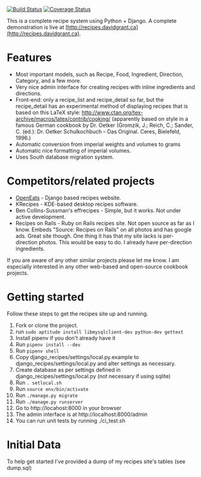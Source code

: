 [![Build Status](https://travis-ci.org/dgrant/django_recipes.png)](https://travis-ci.org/dgrant/django_recipes) [![Coverage Status](https://coveralls.io/repos/dgrant/django_recipes/badge.png)](https://coveralls.io/r/dgrant/django_recipes)

This is a complete recipe system using Python + Django. A complete demonstration is live at [http://recipes.davidgrant.ca](http://recipes.davidgrant.ca).

Features
========

* Most important models, such as Recipe, Food, Ingredient, Direction, Category, and a few more.
* Very nice admin interface for creating recipes with inline ingredients and directions.
* Front-end: only a recipe_list and recipe_detail so far, but the recipe_detail has an experimental method of displaying recipes that is based on this LaTeX style: http://www.ctan.org/tex-archive/macros/latex/contrib/cooking/ (apparently based on style in a famous German cookbook by Dr. Oetker (Gromzik, J.; Reich, C.; Sander, C. (ed.): Dr. Oetker Schulkochbuch – Das Original. Ceres, Bielefeld, 1996.)
* Automatic conversion from imperial weights and volumes to grams
* Automatic nice formatting of imperial volumes.
* Uses South database migration system.

Competitors/related projects
============================
* [OpenEats](https://github.com/qgriffith/OpenEats) - Django based recipes website. 
* KRecipes - KDE-based desktop recipes software.
* Ben Collins-Sussman's effrecipes - Simple, but it works. Not under active development.
* Recipes on Rails - Ruby on Rails recipes site. Not open source as far as I know. Embeds "Source: Recipes on Rails" on all photos and has google ads. Great site though. One thing it has that my site lacks is per-direction photos. This would be easy to do. I already have per-direction ingredients.

If you are aware of any other similar projects please let me know. I am especially interested in any other web-based and open-source cookbook projects.

Getting started
===============

Follow these steps to get the recipes site up and running.

1. Fork or clone the project.
1. run `sudo aptitude install libmysqlclient-dev python-dev gettext`
1. Install pipenv if you don't already have it
1. Run `pipenv install --dev`
1. Run `pipenv shell`
1. Copy django_recipes/settings/local.py.example to django_recipes/settings/local.py and alter settings as necessary.
1. Create database as per settings defined in django_recipes/settings/local.py (not necessary if using sqlite)
1. Run `. setlocal.sh`
1. Run `source env/bin/activate`
1. Run `./manage.py migrate`
1. Run `./manage.py runserver`
1. Go to http://locahost:8000 in your browser
1. The admin interface is at http://localhost:8000/admin
1. You can run unit tests by running ./ci_test.sh

Initial Data
============

To help get started I've provided a dump of my recipes site's tables (see dump.sql)
